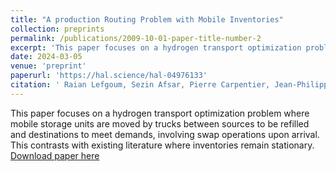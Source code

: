 ```yaml
---
title: "A production Routing Problem with Mobile Inventories"
collection: preprints
permalink: /publications/2009-10-01-paper-title-number-2
excerpt: 'This paper focuses on a hydrogen transport optimization problem where mobile storage units are moved by trucks between sources to be refilled and destinations to meet demands, involving swap operations upon arrival. This contrasts with existing literature where inventories remain stationary.'
date: 2024-03-05
venue: 'preprint'
paperurl: 'https://hal.science/hal-04976133'
citation: ' Raian Lefgoum, Sezin Afsar, Pierre Carpentier, Jean-Philippe Chancelier, & Michel de Lara. (2025). A production Routing Problem with Mobile Inventories'
---
```


This paper focuses on a hydrogen transport optimization problem where mobile storage units are moved by trucks between sources to be refilled and destinations to meet demands, involving swap operations upon arrival. This contrasts with existing literature where inventories remain stationary.
[Download paper here](https://hal.science/hal-04976133)

